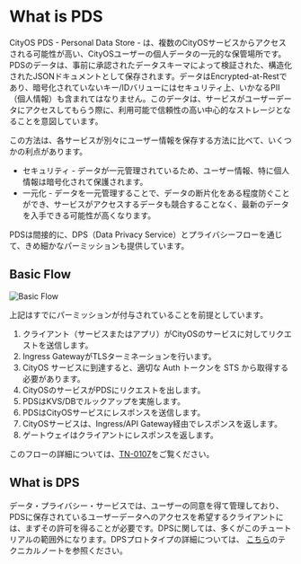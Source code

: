 # What is PDS

CityOS PDS - Personal Data Store - は、複数のCityOSサービスからアクセスされる可能性が高い、CityOSユーザーの個人データの一元的な保管場所です。PDSのデータは、事前に承認されたデータスキーマによって検証された、構造化されたJSONドキュメントとして保存されます。データはEncrypted-at-Restであり、暗号化されていないキー/IDバリューにはセキュリティ上、いかなるPII（個人情報）も含まれてはなりません。このデータは、サービスがユーザーデータにアクセスしてもらう際に、利用可能で信頼性の高い中心的なストレージとなることを意図しています。

この方法は、各サービスが別々にユーザー情報を保存する方法に比べて、いくつかの利点があります。

* セキュリティ - データが一元管理されているため、ユーザー情報、特に個人情報は暗号化されて保護されます。
* 一元化 - データを一元管理することで、データの断片化をある程度防ぐことができ、サービスがアクセスするデータも競合することなく、最新のデータを入手できる可能性が高くなります。

PDSは間接的に、DPS（Data Privacy Service）とプライバシーフローを通じて、きめ細かなパーミッションも提供しています。

## Basic Flow

![Basic Flow](./assets/pdsflow.png)

上記はすでにパーミッションが付与されていることを前提としています。

1. クライアント（サービスまたはアプリ）がCityOSのサービスに対してリクエストを送信します。
2. Ingress GatewayがTLSターミネーションを行います。
3. CityOS サービスに到達すると、適切な Auth トークンを STS から取得する必要があります。
4. CityOSのサービスがPDSにリクエストを出します。
5. PDSはKVS/DBでルックアップを実施します。
6. PDSはCityOSサービスにレスポンスを送信します。
7. CityOSサービスは、Ingress/API Gateway経由でレスポンスを返します。
8. ゲートウェイはクライアントにレスポンスを返します。

このフローの詳細については、[TN-0107](https://docs.google.com/document/d/1aZf0K0WRTNep-xcD4UOWkgM5J3MCZZObZDn3aGlPFDU/edit#)をご覧ください。

## What is DPS

データ・プライバシー・サービスでは、ユーザーの同意を得て管理しており、PDSに保存されているユーザーデータへのアクセスを希望するクライアントには、まずその許可を得ることが必要です。DPSに関しては、多くがこのチュートリアルの範囲外になります。DPSプロトタイプの詳細については、 [こちら](https://docs.google.com/document/d/1sbZ8_b-WKYN3GWFayefUFcAA8Po0YmUFTJM9ZbfJZWY/edit#heading=h.ni1wjiph8qvy)のテクニカルノートを参照ください。
